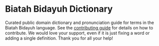 
# Biatah Bidayuh Dictionary

Curated public domain dictionary and pronunciation guide for terms in the Biatah Bidayuh language. See the [contributing guide](https://github.com/drumworkteam/term/blob/make/.github/contributing.md) for details on how to contribute. We would love your support, even if it is just fixing a word or adding a single definition. Thank you for all your help!